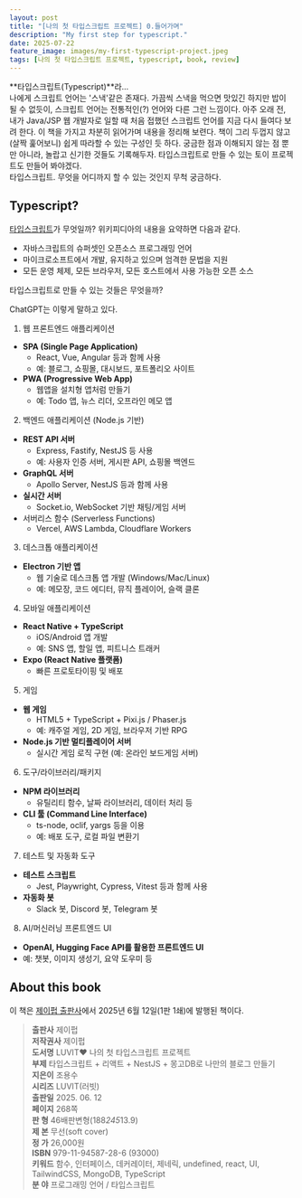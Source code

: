 ```yaml
---
layout: post
title: "[나의 첫 타입스크립트 프로젝트] 0.들어가며"
description: "My first step for typescript."
date: 2025-07-22
feature_image: images/my-first-typescript-project.jpeg
tags: [나의 첫 타입스크립트 프로젝트, typescript, book, review]
---
```

**타입스크립트(Typescript)**라... <br>
나에게 스크립트 언어는 '스낵'같은 존재다. 가끔씩 스낵을 먹으면 맛있긴 하지만 밥이 될 수 없듯이, 스크립트 언어는 전통적인(?) 언어와 다른 그런 느낌이다.
아주 오래 전, 내가 Java/JSP 웹 개발자로 일할 때 처음 접했던 스크립트 언어를 지금 다시 들여다 보려 한다.
이 책을 가지고 차분히 읽어가며 내용을 정리해 보련다. 책이 그리 두껍지 않고 (살짝 훑어보니) 쉽게 따라할 수 있는 구성인 듯 하다.
궁금한 점과 이해되지 않는 점 뿐만 아니라, 놀랍고 신기한 것들도 기록해두자. 타입스크립트로 만들 수 있는 토이 프로젝트도 만들어 봐야겠다. <br>
타입스크립트. 무엇을 어디까지 할 수 있는 것인지 무척 궁금하다.

<!--more-->

## Typescript?

[타입스크립트](https://ko.wikipedia.org/wiki/타입스크립트)가 무엇일까? 위키피디아의 내용을 요약하면 다음과 같다.
+ 자바스크립트의 슈퍼셋인 오픈소스 프로그래밍 언어<br>
+ 마이크로소프트에서 개발, 유지하고 있으며 엄격한 문법을 지원<br>
+ 모든 운영 체제, 모든 브라우저, 모든 호스트에서 사용 가능한 오픈 소스

타입스크립트로 만들 수 있는 것들은 무엇을까?

ChatGPT는 이렇게 말하고 있다.

1. 웹 프론트엔드 애플리케이션
+ **SPA (Single Page Application)**
  + React, Vue, Angular 등과 함께 사용 
  + 예: 블로그, 쇼핑몰, 대시보드, 포트폴리오 사이트 
+ **PWA (Progressive Web App)** 
  + 웹앱을 설치형 앱처럼 만들기 
  + 예: Todo 앱, 뉴스 리더, 오프라인 메모 앱

2. 백엔드 애플리케이션 (Node.js 기반)
+ **REST API 서버**
  + Express, Fastify, NestJS 등 사용 
  + 예: 사용자 인증 서버, 게시판 API, 쇼핑몰 백엔드
+ **GraphQL 서버**
  + Apollo Server, NestJS 등과 함께 사용
+ **실시간 서버**
  + Socket.io, WebSocket 기반 채팅/게임 서버
+ 서버리스 함수 (Serverless Functions)
  + Vercel, AWS Lambda, Cloudflare Workers

3. 데스크톱 애플리케이션
+ **Electron 기반 앱**
  + 웹 기술로 데스크톱 앱 개발 (Windows/Mac/Linux)
  + 예: 메모장, 코드 에디터, 뮤직 플레이어, 슬랙 클론

4. 모바일 애플리케이션
+ **React Native + TypeScript**
  + iOS/Android 앱 개발
  + 예: SNS 앱, 할일 앱, 피트니스 트래커
+ **Expo (React Native 플랫폼)**
  + 빠른 프로토타이핑 및 배포
 
5. 게임
+ **웹 게임**
  + HTML5 + TypeScript + Pixi.js / Phaser.js
  + 예: 캐주얼 게임, 2D 게임, 브라우저 기반 RPG
+ **Node.js 기반 멀티플레이어 서버**
  + 실시간 게임 로직 구현 (예: 온라인 보드게임 서버)

6. 도구/라이브러리/패키지
+ **NPM 라이브러리**
  + 유틸리티 함수, 날짜 라이브러리, 데이터 처리 등
+ **CLI 툴 (Command Line Interface)**
  + ts-node, oclif, yargs 등을 이용 
  + 예: 배포 도구, 로컬 파일 변환기
  
7. 테스트 및 자동화 도구
+ **테스트 스크립트**
  + Jest, Playwright, Cypress, Vitest 등과 함께 사용
+ **자동화 봇** 
  + Slack 봇, Discord 봇, Telegram 봇

8. AI/머신러닝 프론트엔드 UI
+ **OpenAI, Hugging Face API를 활용한 프론트엔드 UI**
+ 예: 챗봇, 이미지 생성기, 요약 도우미 등

## About this book
이 책은 [제이펍 출판사](https://www.jpub.kr)에서 2025년 6월 12일(1판 1쇄)에 발행된 책이다.
> **출판사** 제이펍 <br>
> **저작권사** 제이펍 <br>
> **도서명** LUVIT♥ 나의 첫 타입스크립트 프로젝트 <br> 
> **부제** 타입스크립트 + 리액트 + NestJS + 몽고DB로 나만의 블로그 만들기 <br> 
> **지은이** 조용수 <br>
> **시리즈** LUVIT(러빗) <br>
> **출판일** 2025. 06. 12 <br>
> **페이지** 268쪽 <br>
> **판 형** 46배판변형(188*245*13.9) <br>
> **제 본** 무선(soft cover) <br>
> **정 가** 26,000원 <br>
> **ISBN** 979-11-94587-28-6 (93000) <br>
> **키워드** 함수, 인터페이스, 데커레이터, 제네릭, undefined, react, UI, TailwindCSS, MongoDB, TypeScript <br> 
> **분 야** 프로그래밍 언어 / 타입스크립트 <br>
